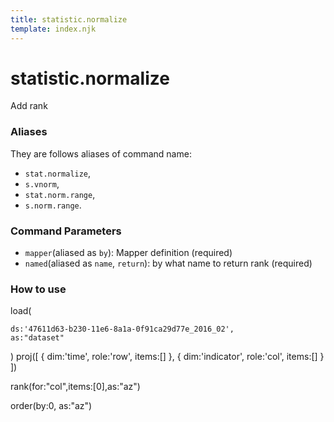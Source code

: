 ```yaml
---
title: statistic.normalize
template: index.njk
---
```

# statistic.normalize
Add rank


### Aliases
They are follows aliases of command name: 
+ ```stat.normalize```,  
+ ```s.vnorm```,
+ ```stat.norm.range```,
+ ```s.norm.range```.


### Command Parameters

+ ```mapper```(aliased as ```by```): Mapper definition (required)
+ ```named```(aliased as ```name```, ```return```): by what name to return rank (required)


### How to use

load(

    ds:'47611d63-b230-11e6-8a1a-0f91ca29d77e_2016_02',
    as:"dataset"
)
proj([
  { dim:'time', role:'row', items:[] },
  { dim:'indicator', role:'col', items:[] }
])

rank(for:"col",items:[0],as:"az")

order(by:0, as:"az")
